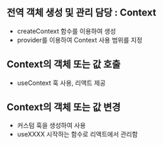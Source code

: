 ## 전역 객체 생성 및 관리 담당 : Context
- createContext 함수를 이용하여 생성
- provider를 이용하여 Context 사용 범위를 지정

## Context의 객체 또는 값 호출
- useContext 훅 사용, 리액트 제공

## Context의 객체 또는 값 변경
- 커스텀 훅을 생성하여 사용
- useXXXX 시작하는 함수로 리액트에서 관리함
